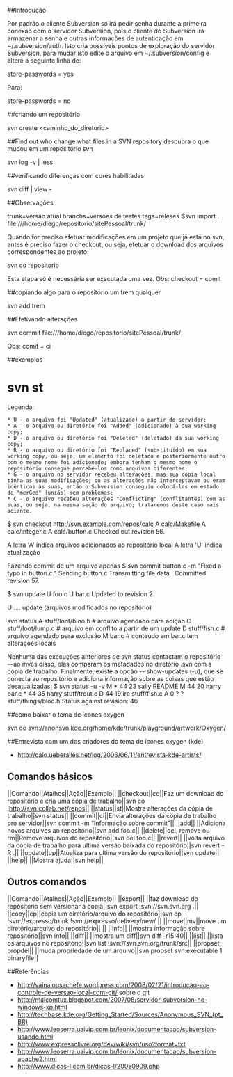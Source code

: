 ##Introdução 

Por padrão o cliente Subversion só irá pedir senha durante a primeira conexão com o servidor Subversion, pois o cliente do Subversion irá armazenar a senha e outras informações de autenticação em ~/.subversion/auth. Isto cria possíveis pontos de exploração do servidor Subversion, para mudar isto edite o arquivo em ~/.subversion/config e altere a seguinte linha de:

store-passwords = yes

Para:

store-passwords = no

##criando um repositório

  svn create <caminho_do_diretorio>


##Find out who change what files in a SVN repository
descubra o que mudou em um repositório svn

svn log -v | less


##verificando diferenças com cores habilitadas

svn diff | view -


##Observações

trunk=versão atual
branchs=versões de testes
tags=releses
$svn import   .   file:///home/diego/repositorio/sitePessoal/trunk/ 


Quando for preciso efetuar modificações em um 
projeto que já está no svn, antes é preciso 
fazer o checkout, ou seja, efetuar o download 
dos arquivos correspondentes ao projeto.


  svn co repositorio

Esta etapa só é necessária ser executada uma vez.
Obs: checkout = comit

##copiando algo para o repositório
um trem qualquer

   svn add trem


##Efetivando alterações

  svn commit file:///home/diego/repositorio/sitePessoal/trunk/ 

Obs: comit = ci

##exemplos

# svn st

Legenda:

    * U - o arquivo foi "Updated" (atualizado) a partir do servidor;
    * A - o arquivo ou diretório foi "Added" (adicionado) à sua working copy;
    * D - o arquivo ou diretório foi "Deleted" (deletado) da sua working copy;
    * R - o arquivo ou diretório foi "Replaced" (substituído) em sua working copy, ou seja, um elemento foi deletado e posteriormente outro com o mesmo nome foi adicionado; embora tenham o mesmo nome o repositório consegue percebê-los como arquivos diferentes;
    * G - o arquivo no servidor recebeu alterações, mas sua cópia local tinha as suas modificações; ou as alterações não interceptavam ou eram idênticas às suas, então o Subversion conseguiu colocá-las em estado de "merGed" (união) sem problemas;
    * C - o arquivo recebeu alterações "Conflicting" (conflitantes) com as suas, ou seja, na mesma seção do arquivo; trataremos deste caso mais adiante. 



$ svn checkout http://svn.example.com/repos/calc
A    calc/Makefile
A    calc/integer.c
A    calc/button.c
Checked out revision 56.

A letra 'A' indica arquivos adicionados ao repositório local
A letra 'U' indica atualização

Fazendo commit de um arquivo apenas
$ svn commit button.c -m "Fixed a typo in button.c."
Sending        button.c
Transmitting file data .
Committed revision 57.

$ svn update
U  foo.c
U  bar.c
Updated to revision 2.

U .... update (arquivos modificados no repositório)

svn status
A       stuff/loot/bloo.h   # arquivo agendado para adição
C       stuff/loot/lump.c   # arquivo em conflito a partir de um update
D       stuff/fish.c        # arquivo agendado para exclusão
M       bar.c               # conteúdo em bar.c tem alterações locais 

Nenhuma  das  execuções  anteriores  de  svn  status  contactam  o  repositório—ao  invés  disso,  elas
comparam os metadados no diretório .svn com a cópia de trabalho. Finalmente, existe a opção --
show-updates (-u), que se conecta ao repositório e adiciona informação sobre as coisas que estão
desatualizadas:
$ svn status -u -v
M      *        44        23    sally     README
M               44        20    harry     bar.c
       *        44        35    harry     stuff/trout.c
D               44        19    ira       stuff/fish.c
A                0         ?     ?        stuff/things/bloo.h
Status against revision:   46




##como baixar o tema de ícones oxygen

svn co svn://anonsvn.kde.org/home/kde/trunk/playground/artwork/Oxygen/


##Entrevista com um dos criadores do tema de ícones oxygen (kde) 
* http://caio.ueberalles.net/log/2006/06/11/entrevista-kde-artists/

## Comandos básicos 
||Comando||Atalhos||Ação||Exemplo||
||checkout||co||Faz um download do repositório e cria uma cópia de trabalho||svn co !http://svn.collab.net/repos||
||status||st||Mostra alterações da cópia de trabalho||svn status||
||commit||ci||Envia alterações da cópia de trabalho pro servidor||svn commit -m “Informação sobre commit”||
||add|| ||Adiciona novos arquivos ao repositório||svn add foo.c||
||delete||del, remove ou rm||Remove arquivos do repositório||svn del foo.c||
||revert|| ||volta arquivo da cópia de trabalho para ultima versão baixada do repositório||svn revert -R .||
||update||up||Atualiza para ultima versão do repositório||svn update||
||help|| ||Mostra ajuda||svn help||

## Outros comandos 
||Comando||Atalhos||Ação||Exemplo||
||export|| ||faz download do repositório sem versionar a cópia||svn export !svn://svn.svn.org .||
||copy||cp||copia um diretório/arquivo do repositório||svn cp !svn://expresso/trunk !svn://expresso/delivery/new/ ||
||move||mv||move um diretório/arquivo do repositório|| ||
||info|| ||mostra informação sobre repositório||svn info||
||diff|| ||mostra um diff||svn diff -r15:40||
||list|| ||lista os arquivos no repositório||svn list !svn://svn.svn.org/trunk/src||
||propset, propdel|| ||muda propriedade de um arquivo||svn propset svn:executable 1 binaryfile||

##Referências
* http://vainalousachefe.wordpress.com/2008/02/21/introducao-ao-controle-de-versao-local-com-git/ sobre o git
* http://malcomtux.blogspot.com/2007/08/servidor-subversion-no-windows-xp.html
* http://techbase.kde.org/Getting_Started/Sources/Anonymous_SVN_(pt_BR)
* http://www.leoserra.uaivip.com.br/leonix/documentacao/subversion-usando.html
* http://www.expressolivre.org/dev/wiki/svn/uso?format=txt
* http://www.leoserra.uaivip.com.br/leonix/documentacao/subversion-apache2.html
* http://www.dicas-l.com.br/dicas-l/20050909.php
